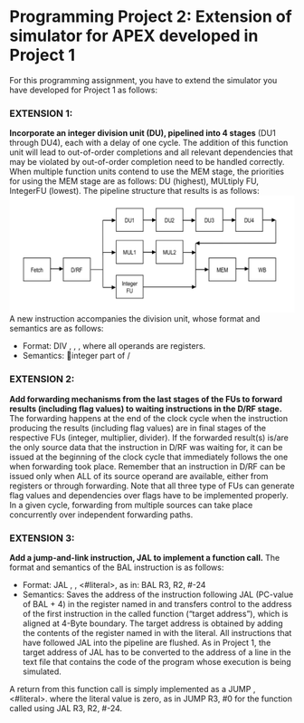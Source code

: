 # Programming Project 2: Extension of simulator for APEX developed in Project 1
For this programming assignment, you have to extend the simulator you have developed for Project 1 as follows:
### EXTENSION 1:
**Incorporate an integer division unit (DU), pipelined into 4 stages** (DU1 through DU4), each with a delay of one cycle. The addition of this function unit will lead to out-of-order completions and all relevant dependencies that may be violated by out-of-order completion need to be handled correctly. When multiple function units contend to use the MEM stage, the priorities for using the MEM stage are as follows: DU (highest), MULtiply FU, IntegerFU (lowest). The pipeline structure that results is as follows:
![image](https://github.com/xzhan211/CS520_Computer-Architecture-and-Organization/blob/master/picture/proj2.png?raw=true)
A new instruction accompanies the division unit, whose format and semantics are as follows:
* Format: DIV <dest>, <src1>, <src2>, where all operands are registers.
* Semantics: <dest>integer part of <src1>/<src2>
### EXTENSION 2:
**Add forwarding mechanisms from the last stages of the FUs to forward results (including flag values) to waiting instructions in the D/RF stage.** The forwarding happens at the end of the clock cycle when the instruction producing the results (including flag values) are in final stages of the respective FUs (integer, multiplier, divider). If the forwarded result(s) is/are the only source data that the instruction in D/RF was waiting for, it can be issued at the beginning of the clock cycle that immediately follows the one when forwarding took place. Remember that an instruction in D/RF can be issued only when ALL of its source operand are available, either from registers or through forwarding. Note that all three type of FUs can generate flag values and dependencies over flags have to be implemented properly. In a given cycle, forwarding from multiple sources can take place concurrently over independent forwarding paths.
### EXTENSION 3:
**Add a jump-and-link instruction, JAL to implement a function call.** The format and semantics of the BAL instruction is as follows:
* Format: JAL <dest>, <src>, <#literal>, as in: BAL R3, R2, #-24
* Semantics: Saves the address of the instruction following JAL (PC-value of BAL + 4) in the register named in <dest> and transfers control to the address of the first instruction in the called function (“target address”), which is aligned at 4-Byte boundary. The target address is obtained by adding the contents of the register named in <src> with the literal. All instructions that have followed JAL into the pipeline are flushed. As in Project 1, the target address of JAL has to be converted to the address of a line in the text file that contains the code of the program whose execution is being simulated.

A return from this function call is simply implemented as a JUMP <dest>, <#literal>. where the literal value is zero, as in JUMP R3, #0 for the function called using JAL R3, R2, #-24.

